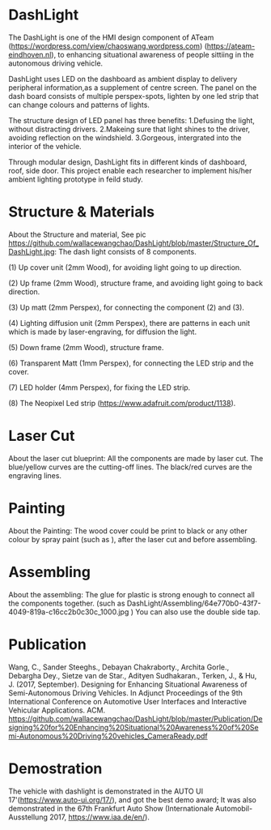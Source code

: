 # DashLight
The DashLight is one of the HMI design component of ATeam (https://wordpress.com/view/chaoswang.wordpress.com) (https://ateam-eindhoven.nl), to enhancing situational awareness of people sittiing in the autonomous driving vehicle. 

DashLight uses LED on the dashboard as ambient display to delivery peripheral information,as a supplement of centre screen. The panel on the dash board consists of multiple perspex-spots, lighten by one led strip that can change colours and patterns of lights.

The structure design of LED panel has three benefits: 
1.Defusing the light, without distracting drivers. 
2.Makeing sure that light shines to the driver, avoiding reflection on the windshield. 
3.Gorgeous, intergrated into the interior of the vehicle.

Through modular design, DashLight fits in different kinds of dashboard, roof, side door. This project enable each researcher to implement his/her ambient lighting prototype in feild study.

# Structure & Materials
About the Structure and material, See pic https://github.com/wallacewangchao/DashLight/blob/master/Structure_Of_DashLight.jpg: The dash light consists of 8 components.

(1) Up cover unit (2mm Wood), for avoiding light going to up direction.

(2) Up frame (2mm Wood), structure frame, and avoiding light going to back direction.

(3) Up matt (2mm Perspex), for connecting the component (2) and (3).

(4) Lighting diffusion unit (2mm Perspex), there are patterns in each unit which is made by laser-engraving, for diffusion the light.

(5) Down frame (2mm Wood), structure frame.

(6) Transparent Matt (1mm Perspex), for connecting the LED strip and the cover.

(7) LED holder (4mm Perspex), for fixing the LED strip.

(8) The Neopixel Led strip (https://www.adafruit.com/product/1138).

# Laser Cut
About the laser cut blueprint:
All the components are made by laser cut. The blue/yellow curves are the cutting-off lines. The black/red curves are the engraving lines.

# Painting
About the Painting: The wood cover could be print to black or any other colour by spray paint (such as ), after the laser cut and before assembling.

# Assembling
About the assembling: The glue for plastic is strong enough to connect all the components together. (such as DashLight/Assembling/64e770b0-43f7-4049-819a-c16cc2b0c30c_1000.jpg ) You can also use the double side tap.

# Publication
Wang, C., Sander Steeghs., Debayan Chakraborty., Archita Gorle., Debargha Dey., Sietze van de Star., Adityen Sudhakaran., Terken, J., & Hu, J. (2017, September). Designing for Enhancing Situational Awareness of Semi-Autonomous Driving Vehicles. In Adjunct Proceedings of the 9th International Conference on Automotive User Interfaces and Interactive Vehicular Applications. ACM.
https://github.com/wallacewangchao/DashLight/blob/master/Publication/Designing%20for%20Enhancing%20Situational%20Awareness%20of%20Semi-Autonomous%20Driving%20vehicles_CameraReady.pdf

# Demostration
The vehicle with dashlight is demonstrated in the AUTO UI 17'(https://www.auto-ui.org/17/), and got the best demo award; It was also demonstrated in the 67th Frankfurt Auto Show (Internationale Automobil-Ausstellung 2017, https://www.iaa.de/en/). 


